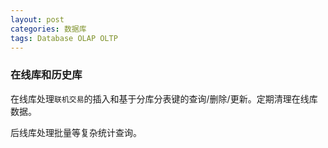```yaml
---
layout: post
categories: 数据库
tags: Database OLAP OLTP
---
```


### 在线库和历史库

在线库处理`联机交易`的插入和基于分库分表键的查询/删除/更新。定期清理在线库数据。

后线库处理批量等复杂统计查询。

